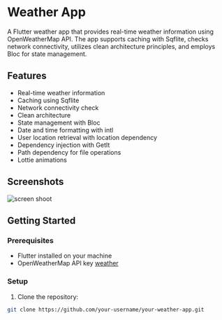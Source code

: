 # Weather App

A Flutter weather app that provides real-time weather information using OpenWeatherMap API. The app supports caching with Sqflite, checks network connectivity, utilizes clean architecture principles, and employs Bloc for state management.

## Features

- Real-time weather information
- Caching using Sqflite
- Network connectivity check
- Clean architecture
- State management with Bloc
- Date and time formatting with intl
- User location retrieval with location dependency
- Dependency injection with GetIt
- Path dependency for file operations
- Lottie animations

## Screenshots
![screen shoot](https://github.com/Eslam-samy/Flutter-Weather-app/assets/62740501/4ca0acc4-856b-4cbc-80f4-49dbeeeb7c8c)


## Getting Started

### Prerequisites

- Flutter installed on your machine
- OpenWeatherMap API key [weather](https://api.tomorrow.io/v4/weather/forecast)

### Setup

1. Clone the repository:

```bash
git clone https://github.com/your-username/your-weather-app.git
